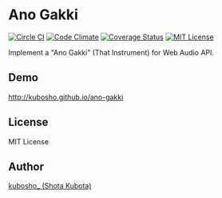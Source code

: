 Ano Gakki
=========

[![Circle CI](https://circleci.com/gh/kubosho/ano-gakki.svg?style=svg)](https://circleci.com/gh/kubosho/ano-gakki)
[![Code Climate](https://codeclimate.com/github/kubosho/ano-gakki/badges/gpa.svg)](https://codeclimate.com/github/kubosho/ano-gakki)
[![Coverage Status](https://img.shields.io/coveralls/kubosho/ano-gakki.svg)](https://coveralls.io/r/kubosho/ano-gakki)
[![MIT License](http://img.shields.io/badge/license-MIT-green.svg)](https://github.com/kubosho/ano-gakki/blob/master/LICENSE)

Implement a "Ano Gakki" (That Instrument) for Web Audio API.

Demo
----

http://kubosho.github.io/ano-gakki

License
-------

MIT License

Author
------

[kubosho_ (Shota Kubota)](https://github.com/kubosho)
